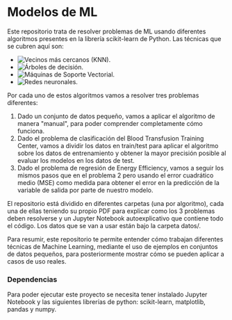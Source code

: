 # Modelos de ML
Este repositorio trata de resolver problemas de ML usando diferentes algoritmos presentes en la librería scikit-learn de Python. Las técnicas que se cubren aquí son:

* ![Vecinos más cercanos (KNN)](KNN).
* ![Árboles de decisión](Árboles_de_decisión).
* ![Máquinas de Soporte Vectorial](SVM).
* ![Redes neuronales](Redes_Neuronales).

Por cada uno de estos algoritmos vamos a resolver tres problemas diferentes:

1. Dado un conjunto de datos pequeño, vamos a aplicar el algoritmo de manera "manual", para poder comprender completamente cómo funciona.
2. Dado el problema de clasificación del Blood Transfusion Training Center, vamos a dividir los datos en train/test para aplicar el algoritmo sobre los datos de entrenamiento y obtener la mayor precisión posible al evaluar los modelos en los datos de test.
3. Dado el problema de regresión de Energy Efficiency, vamos a seguir los mismos pasos que en el problema 2 pero usando el error cuadrático medio (MSE) como medida para obtener el error en la predicción de la variable de salida por parte de nuestro modelo.

El repositorio está dividido en diferentes carpetas (una por algoritmo), cada una de ellas teniendo su propio PDF para explicar como los 3 problemas deben resolverse y un Jupyter Notebook autoexplicativo que contiene todo el código. Los datos que se van a usar están bajo la carpeta datos/.

Para resumir, este repositorio te permite entender cómo trabajan diferentes técnicas de Machine Learning, mediante el uso de ejemplos en conjuntos de datos pequeños, para posteriormente mostrar cómo se pueden aplicar a casos de uso reales. 

### Dependencias
Para poder ejecutar este proyecto se necesita tener instalado Jupyter Notebook y las siguientes librerías de python: scikit-learn, matplotlib, pandas y numpy.
